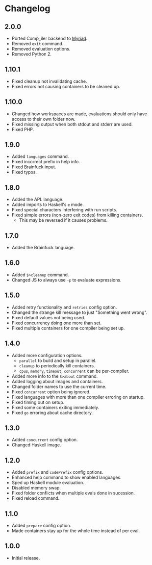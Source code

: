 # Changelog

## 2.0.0

- Ported Comp_iler backend to [Myriad](https://github.com/1Computer1/myriad).
- Removed `exit` command.
- Removed evaluation options.
- Removed Python 2.

## 1.10.1

- Fixed cleanup not invalidating cache.
- Fixed errors not causing containers to be cleaned up.

## 1.10.0

- Changed how workspaces are made, evaluations should only have access to their own folder now.
- Fixed missing output when both stdout and stderr are used.
- Fixed PHP.

## 1.9.0

- Added `languages` command.
- Fixed incorrect prefix in help info.
- Fixed Brainfuck input.
- Fixed typos.

## 1.8.0

- Added the APL language.
- Added imports to Haskell's `e` mode.
- Fixed special characters interfering with run scripts.
- Fixed simple errors (non-zero exit codes) from killing containers.
    - This may be reversed if it causes problems. 

## 1.7.0

- Added the Brainfuck language.

## 1.6.0

- Added `$>cleanup` command.
- Changed JS to always use `-p` to evaluate expressions.

## 1.5.0

- Added retry functionality and `retries` config option.
- Changed the strange kill message to just "Something went wrong".
- Fixed default values not being used.
- Fixed concurrency doing one more than set.
- Fixed multiple containers for one compiler being set up.

## 1.4.0

- Added more configuration options.
    - `parallel` to build and setup in parallel.
    - `cleanup` to periodically kill containers.
    - `cpus`, `memory`, `timeout`, `concurrent` can be per-compiler.
- Added more info to the `$>about` command.
- Added logging about images and containers.
- Changed folder names to use the current time.
- Fixed `concurrent` option being ignored.
- Fixed languages with more than one compiler erroring on startup.
- Fixed timing out on setup.
- Fixed some containers exiting immediately.
- Fixed `go` erroring about cache directory.

## 1.3.0

- Added `concurrent` config option.
- Changed Haskell image.

## 1.2.0

- Added `prefix` and `codePrefix` config options.
- Enhanced help command to show enabled languages.
- Sped up Haskell module evaluation.
- Disabled memory swap.
- Fixed folder conflicts when multiple evals done in sucession.
- Fixed reload command.

## 1.1.0

- Added `prepare` config option.
- Made containers stay up for the whole time instead of per eval.

## 1.0.0

- Initial release.

